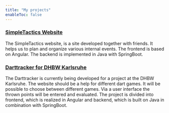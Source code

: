 ```yaml
---
title: "My projects"
enableToc: false
---
```


### [SimpleTactics Website](https:/simpletactics.de)
The SimpleTactics website, is a site developed together with friends. It helps us to plan and organize various internal events. The frontend is based on Angular. The backend is implemented in Java with SpringBoot. 

### [Darttracker for DHBW Karlsruhe](https://github.com/mohjohfox/GitGood-backend)
The Darttracker is currently being developed for a project at the DHBW Karlsruhe. The website should be a help for different dart games. It will be possible to choose between different games. Via a user interface the thrown points will be entered and evaluated. The project is divided into frontend, which is realized in Angular and backend, which is built on Java in combination with SpringBoot.